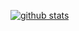 [![github stats](https://github-readme-stats.vercel.app/api?username=eeee0717 "![github stats")](https://github.com/anuraghazra/github-readme-stats)

<!--
**eeee0717/eeee0717** is a ✨ _special_ ✨ repository because its `README.md` (this file) appears on your GitHub profile.

Here are some ideas to get you started:

- 🔭 I’m currently working on ...
- 🌱 I’m currently learning ...
- 👯 I’m looking to collaborate on ...
- 🤔 I’m looking for help with ...
- 💬 Ask me about ...
- 📫 How to reach me: ...
- 😄 Pronouns: ...
- ⚡ Fun fact: ...
-->
